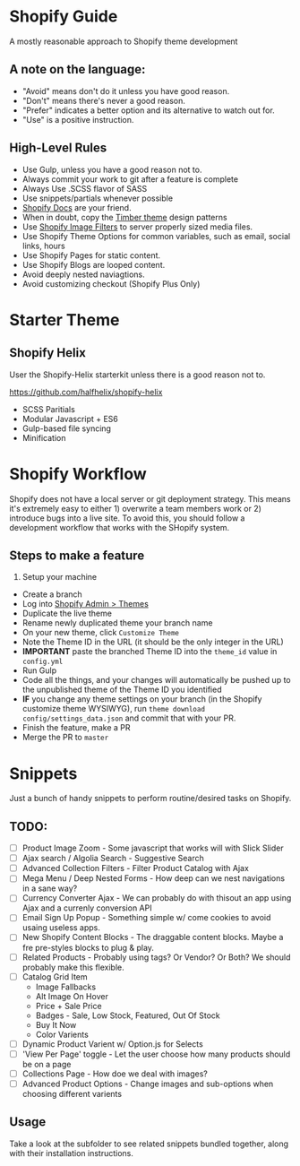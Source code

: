 
# Shopify Guide

A mostly reasonable approach to Shopify theme development

## A note on the language:

- "Avoid" means don't do it unless you have good reason.
- "Don't" means there's never a good reason.
- "Prefer" indicates a better option and its alternative to watch out for.
- "Use" is a positive instruction.

## High-Level Rules

- Use Gulp, unless you have a good reason not to.
- Always commit your work to git after a feature is complete
- Always Use .SCSS flavor of SASS
- Use snippets/partials whenever possible
- [Shopify Docs](https://help.shopify.com/api) are your friend.
- When in doubt, copy the [Timber theme](https://github.com/Shopify/Timber) design patterns
- Use [Shopify Image Filters](https://www.shopify.com/partners/blog/the-img_url-filter-just-got-10x-better) to server properly sized media files.
- Use Shopify Theme Options for common variables, such as email, social links, hours
- Use Shopify Pages for static content.
- Use Shopify Blogs are looped content.
- Avoid deeply nested naviagtions.
- Avoid customizing checkout (Shopify Plus Only)

# Starter Theme

## Shopify Helix
User the Shopify-Helix starterkit unless there is a good reason not to.

https://github.com/halfhelix/shopify-helix

- SCSS Paritials
- Modular Javascript + ES6
- Gulp-based file syncing
- Minification

# Shopify Workflow

Shopify does not have a local server or git deployment strategy. This means it's extremely easy to either 1) overwrite a team members work or 2) introduce bugs into a live site. To avoid this, you should follow a development workflow that works with the SHopify system.

## Steps to make a feature

1. Setup your machine
* Create a branch
* Log into [Shopify Admin > Themes](https://YOUR_DOMAIN.myshopify.com/admin/themes)
* Duplicate the live theme
* Rename newly duplicated theme your branch name
* On your new theme, click `Customize Theme`
* Note the Theme ID in the URL (it should be the only integer in the URL)
* **IMPORTANT** paste the branched Theme ID into the `theme_id` value in `config.yml`
* Run Gulp
* Code all the things, and your changes will automatically be pushed up to the unpublished theme of the Theme ID you identified
* **IF** you change any theme settings on your branch (in the Shopify customize theme WYSIWYG), run `theme download config/settings_data.json` and commit that with your PR.
* Finish the feature, make a PR
* Merge the PR to `master`

# Snippets

Just a bunch of handy snippets to perform routine/desired tasks on Shopify.

## TODO:

- [ ] Product Image Zoom - Some javascript that works will with Slick Slider
- [ ] Ajax search / Algolia Search - Suggestive Search
- [ ] Advanced Collection Filters - Filter Product Catalog with Ajax
- [ ] Mega Menu / Deep Nested Forms - How deep can we nest navigations in a sane way?
- [ ] Currency Converter Ajax - We can probably do with thisout an app using Ajax and a currenly conversion API
- [ ] Email Sign Up Popup - Something simple w/ come cookies to avoid usaing useless apps.
- [ ] New Shopify Content Blocks - The draggable content blocks. Maybe a fre pre-styles blocks to plug & play.
- [ ] Related Products - Probably using tags? Or Vendor? Or Both? We should probably make this flexible.
- [ ] Catalog Grid Item
   - Image Fallbacks
   - Alt Image On Hover
   - Price + Sale Price
   - Badges - Sale, Low Stock, Featured, Out Of Stock
   - Buy It Now
   - Color Varients
- [ ] Dynamic Product Varient w/ Option.js for Selects
- [ ] 'View Per Page' toggle - Let the user choose how many products should be on a page
- [ ] Collections Page - How doe we deal with images?
- [ ] Advanced Product Options - Change images and sub-options when choosing different varients

## Usage

Take a look at the subfolder to see related snippets bundled together, along with their installation instructions.
